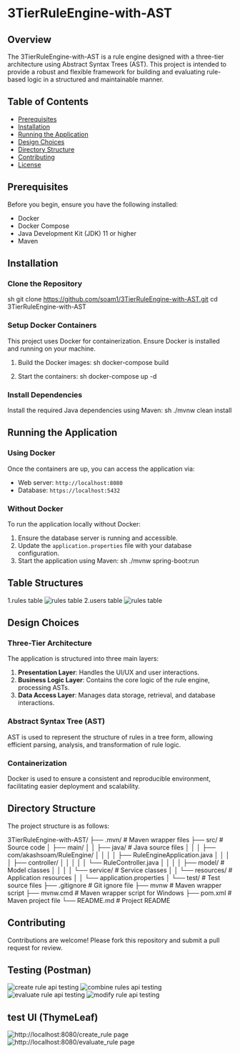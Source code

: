 
# 3TierRuleEngine-with-AST

## Overview

The 3TierRuleEngine-with-AST is a rule engine designed with a three-tier architecture using Abstract Syntax Trees (AST).
This project is intended to provide a robust and flexible framework for building and evaluating rule-based logic in a
structured and maintainable manner.

## Table of Contents

- [Prerequisites](#prerequisites)
- [Installation](#installation)
- [Running the Application](#running-the-application)
- [Design Choices](#design-choices)
- [Directory Structure](#directory-structure)
- [Contributing](#contributing)
- [License](#license)

## Prerequisites

Before you begin, ensure you have the following installed:

- Docker
- Docker Compose
- Java Development Kit (JDK) 11 or higher
- Maven

## Installation

### Clone the Repository

sh
git clone https://github.com/soam1/3TierRuleEngine-with-AST.git
cd 3TierRuleEngine-with-AST

### Setup Docker Containers

This project uses Docker for containerization. Ensure Docker is installed and running on your machine.

1. Build the Docker images:
   sh
   docker-compose build


2. Start the containers:
   sh
   docker-compose up -d

### Install Dependencies

Install the required Java dependencies using Maven:
sh
./mvnw clean install

## Running the Application

### Using Docker

Once the containers are up, you can access the application via:

- Web server: `http://localhost:8080`
- Database: `https://localhost:5432`

### Without Docker

To run the application locally without Docker:

1. Ensure the database server is running and accessible.
2. Update the `application.properties` file with your database configuration.
3. Start the application using Maven:
   sh
   ./mvnw spring-boot:run

## Table Structures

1.rules table
![rules table](imagesforreference/rules_table_structure.png)
2.users table
![rules table](imagesforreference/users_table_structure.png)

## Design Choices

### Three-Tier Architecture

The application is structured into three main layers:

1. **Presentation Layer**: Handles the UI/UX and user interactions.
2. **Business Logic Layer**: Contains the core logic of the rule engine, processing ASTs.
3. **Data Access Layer**: Manages data storage, retrieval, and database interactions.

### Abstract Syntax Tree (AST)

AST is used to represent the structure of rules in a tree form, allowing efficient parsing, analysis, and transformation
of rule logic.

### Containerization

Docker is used to ensure a consistent and reproducible environment, facilitating easier deployment and scalability.

## Directory Structure

The project structure is as follows:

3TierRuleEngine-with-AST/
├── .mvn/ # Maven wrapper files
├── src/ # Source code
│ ├── main/
│ │ ├── java/ # Java source files
│ │ │ ├── com/akashsoam/RuleEngine/
│ │ │ │ ├── RuleEngineApplication.java
│ │ │ │ ├── controller/
│ │ │ │ │ └── RuleController.java
│ │ │ │ ├── model/ # Model classes
│ │ │ │ └── service/ # Service classes
│ │ └── resources/ # Application resources
│ │ └── application.properties
│ └── test/ # Test source files
├── .gitignore # Git ignore file
├── mvnw # Maven wrapper script
├── mvnw.cmd # Maven wrapper script for Windows
├── pom.xml # Maven project file
└── README.md # Project README

## Contributing

Contributions are welcome! Please fork this repository and submit a pull request for review.

## Testing (Postman)

![create rule api testing](imagesforreference/create_rule_api_testing.png)
![combine rules api testing](imagesforreference/combine_rules_api_testing.png)
![evaluate rule api testing](imagesforreference/evaluate_rule_api_testing.png)
![modify rule api testing](imagesforreference/modify_rule_api_testing.png)

## test UI (ThymeLeaf)
![http://localhost:8080/create_rule page](imagesforreference/create_rule_ui.png)
![http://localhost:8080/evaluate_rule page](imagesforreference/evaluate_rule_ui.png)
